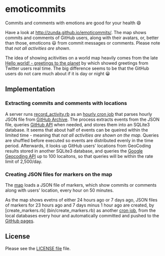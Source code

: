 emoticommits
============

Commits and comments with emotions are good for your health :smile:

Have a look at http://zunda.github.io/emoticommits/. The map shows commits and comments of GitHub users, along with their avatars, or, better than those, emoticons :smiley: from commit messages or comments. Please note that *not all activities are shown*.

The idea of showing acitivities on a world map heavily comes from the late [Hello world! - greetings to the planet](http://www.lizard-tail.com/isana/lab/hello_world/) by which showed greetings from Twitter users real time. The big difference seems to be that the GitHub users do not care much about if it is day or night :grinning:

Implementation
--------------
### Extracting commits and comments with locations
A server runs [record_activity.rb](bin/record_activity.rb) as an [hourly cron job](etc/crontab) that parses hourly JSON file from [GitHub Archive](http://www.githubarchive.org). The process extracts events from the JSON file, queries [GitHub API](http://developer.github.com/) when needed, and stores them into an SQLite3 database. It seems that about half of events can be queired within the limited time - meaning that *not all activities are shown on the map*. Queries are shuffled before executed so events are distributed evenly in the time period. Afterwards, it looks up GitHub users' locations from GeoCoding results stored in another SQLite3 database, and queries the [Google Geocoding API](https://developers.google.com/maps/documentation/geocoding/) up to 100 locaitons, so that queries will be within the rate limit of 2,500/day.

### Creating JSON files for markers on the map
The [map](http://zunda.github.io/emoticommits/) loads a JSON file of markers, which show commits or comments along with users' location, every hour on 50 minutes.

As the map shows evetns of either 24 hours ago or 7 days ago, JSON files of markers for 23 hours ago and 7 days minus 1 hour ago are created, by [create_markers.rb] (bin/create_markers.rb) as another [cron job](etc/crontab), from the local databases every hour and automatically committed and pushed to the [GitHub pages](http://zunda.github.io/emoticommits/).

License
-------
Please see the [LICENSE file](LICENSE.md) file.
